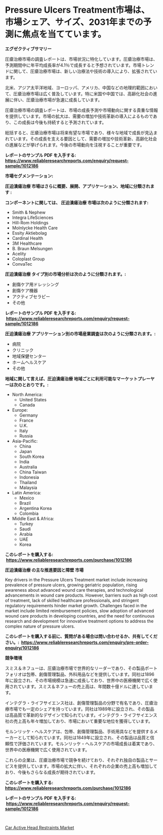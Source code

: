 <p><h1>Pressure Ulcers Treatment市場は、市場シェア、サイズ、2031年までの予測に焦点を当てています。</h1></p><p><strong>エグゼクティブサマリー</strong></p>
<p><p>圧瘡治療市場の調査レポートは、市場状況に特化しています。圧瘡治療市場は、予測期間中に年平均成長率が4.1％で成長すると予想されています。市場トレンドに関して、圧瘡治療市場は、新しい治療法や技術の導入により、拡張されています。</p><p>北米、アジア太平洋地域、ヨーロッパ、アメリカ、中国などの地理的範囲において、圧瘡治療市場は広く普及しています。特に米国や中国では、高齢化社会の進展に伴い、圧瘡治療市場が急速に成長しています。</p><p>圧瘡治療市場の調査レポートは、市場の成長予測や市場動向に関する貴重な情報を提供しています。市場の拡大は、需要の増加や技術革新の導入によるものであり、この成長は今後も持続すると予測されています。</p><p>総括すると、圧瘡治療市場は将来有望な市場であり、様々な地域で成長が見込まれています。その成長を支える要因として、需要の増加や技術革新、高齢化社会の進展などが挙げられます。今後の市場動向を注視することが重要です。</p></p>
<p><strong>レポートのサンプル PDF を入手する: <a href="https://www.reliableresearchreports.com/enquiry/request-sample/1012186">https://www.reliableresearchreports.com/enquiry/request-sample/1012186</a></strong></p>
<p><strong>市場セグメンテーション:</strong></p>
<p><strong> 圧迫潰瘍治療 市場はさらに概要、展開、アプリケーション、地域に分類されます :</strong></p>
<p><strong>コンポーネントに関しては、 圧迫潰瘍治療 市場は次のように分類されます: &nbsp;</strong></p>
<p><ul><li>Smith & Nephew</li><li>Integra LifeSciences</li><li>Hill-Rom Holdings</li><li>Molnlycke Health Care</li><li>Essity Aktiebolag</li><li>Cardinal Health</li><li>3M Healthcare</li><li>B. Braun Melsungen</li><li>Acelity</li><li>Coloplast Group</li><li>ConvaTec</li></ul></p>
<p><strong> 圧迫潰瘍治療 タイプ別の市場分析は次のように分類されます。:</strong></p>
<p><ul><li>創傷ケア用ドレッシング</li><li>創傷ケア機器</li><li>アクティブセラピー</li><li>その他</li></ul></p>
<p><strong>レポートのサンプル PDF を入手する: &nbsp;<a href="https://www.reliableresearchreports.com/enquiry/request-sample/1012186">https://www.reliableresearchreports.com/enquiry/request-sample/1012186</a></strong></p>
<p><strong> 圧迫潰瘍治療 アプリケーション別の市場産業調査は次のように分類されます。:</strong></p>
<p><ul><li>病院</li><li>クリニック</li><li>地域保健センター</li><li>ホームヘルスケア</li><li>その他</li></ul></p>
<p><strong>地域に関して言えば、圧迫潰瘍治療 地域ごとに利用可能なマーケットプレーヤーは次のとおりです。:</strong></p>
<p><ul>
    <li>
        North America:
        <ul>
            <li>United States</li>
            <li>Canada</li>
        </ul>
    </li>
    <li>
        Europe:
        <ul>
            <li>Germany</li>
            <li>France</li>
            <li>U.K.</li>
            <li>Italy</li>
            <li>Russia</li>
        </ul>
    </li>
    <li>
        Asia-Pacific:
        <ul>
            <li>China</li>
            <li>Japan</li>
            <li>South Korea</li>
            <li>India</li>
            <li>Australia</li>
            <li>China Taiwan</li>
            <li>Indonesia</li>
            <li>Thailand</li>
            <li>Malaysia</li>
        </ul>
    </li>
    <li>
        Latin America:
        <ul>
            <li>Mexico</li>
            <li>Brazil</li>
            <li>Argentina Korea</li>
            <li>Colombia</li>
        </ul>
    </li>
    <li>
        Middle East & Africa:
        <ul>
            <li>Turkey</li>
            <li>Saudi</li>
            <li>Arabia</li>
            <li>UAE</li>
            <li>Korea</li>
        </ul>
    </li>
    </ul></p>
<p><strong>このレポートを購入する: &nbsp;<a href="https://www.reliableresearchreports.com/purchase/1012186">https://www.reliableresearchreports.com/purchase/1012186</a></strong></p>
<p><strong>圧迫潰瘍治療 の主な推進要因と障壁 市場</strong></p>
<p><p>Key drivers in the Pressure Ulcers Treatment market include increasing prevalence of pressure ulcers, growing geriatric population, rising awareness about advanced wound care therapies, and technological advancements in wound care products. However, barriers such as high cost of treatment, lack of skilled healthcare professionals, and stringent regulatory requirements hinder market growth. Challenges faced in the market include limited reimbursement policies, slow adoption of advanced wound care products in developing countries, and the need for continuous research and development for innovative treatment options to address the complex nature of pressure ulcers.</p></p>
<p><strong>このレポートを購入する前に、質問がある場合は問い合わせるか、共有してください。:&nbsp; <a href="https://www.reliableresearchreports.com/enquiry/pre-order-enquiry/1012186">https://www.reliableresearchreports.com/enquiry/pre-order-enquiry/1012186</a></strong></p>
<p><strong>競争環境</strong></p>
<p><p>スミス＆ネフューは、圧瘡治療市場で世界的なリーダーであり、その製品ポートフォリオは包帯、創傷管理製品、外科用品などを提供しています。同社は1896年に設立され、その市場規模は急速に成長しており、世界中の医療機関で広く使用されています。スミス＆ネフューの売上高は、年間数十億ドルに達しています。</p><p>インテグラ・ライフサイエンス社は、創傷管理製品の分野で有名であり、圧瘡治療市場でも一定のシェアを持っています。同社は1989年に設立され、その製品は高品質で革新的なデザインで知られています。インテグラ・ライフサイエンス社の売上高も年々増加しており、市場において重要な地位を獲得しています。</p><p>モルンリッケ・ヘルスケアは、包帯、創傷管理製品、手術用具などを提供するメーカーとして知られています。同社は1849年に設立され、その製品は品質と信頼性で評価されています。モルンリッケ・ヘルスケアの市場成長は着実であり、世界中の医療機関で広く使用されています。</p><p>これらの企業は、圧瘡治療市場で競争を続けており、それぞれ独自の製品とサービスを提供しています。市場の拡大に伴い、それぞれの企業の売上高も増加しており、今後もさらなる成長が期待されています。</p></p>
<p><strong>このレポートを購入する: &nbsp; <a href="https://www.reliableresearchreports.com/purchase/1012186">https://www.reliableresearchreports.com/purchase/1012186</a></strong></p>
<p><strong>レポートのサンプル PDF を入手する: &nbsp;<a href="https://www.reliableresearchreports.com/enquiry/request-sample/1012186">https://www.reliableresearchreports.com/enquiry/request-sample/1012186</a></strong><strong></strong></p>
<p>&nbsp;</p>
<p><p><a href="https://cedar-agate-3da.notion.site/Car-Active-Head-Restraints-Market-Size-Focuses-on-Market-Dynamics-In-Depth-Analysis-and-Future-Proj-5f63ca38cae44cfcb51c27dba8319d42">Car Active Head Restraints Market</a></p></p>